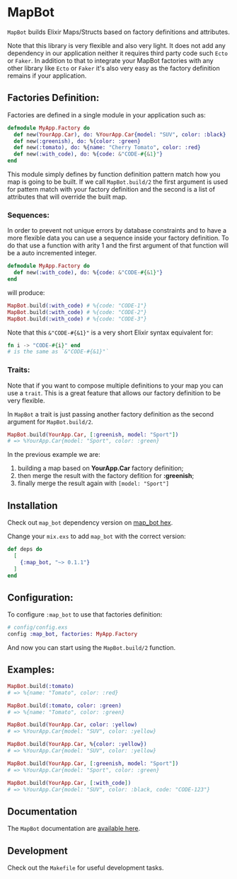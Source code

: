 # MapBot

`MapBot` builds Elixir Maps/Structs based on factory definitions and attributes.

Note that this library is very flexible and also very light. It does not add any dependency in our application neither it requires third party code such `Ecto` or `Faker`. In addition to that to integrate your MapBot factories with any other library like `Ecto` or `Faker` it's also very easy as the factory definition remains if your application.

## Factories Definition:

Factories are defined in a single module in your application such as:

```elixir
defmodule MyApp.Factory do
  def new(YourApp.Car), do: %YourApp.Car{model: "SUV", color: :black}
  def new(:greenish), do: %{color: :green}
  def new(:tomato), do: %{name: "Cherry Tomato", color: :red}
  def new(:with_code), do: %{code: &"CODE-#{&1}"}
end
```

This module simply defines by function definition pattern match how you map is going to be built. If we call `MapBot.build/2` the first argument is used for pattern match with your factory definition and the second is a list of attributes that will override the built map.

### Sequences:

In order to prevent not unique errors by database constraints and to have a more flexible data you can use a sequence inside your factory definition. To do that use a function with arity 1 and the first argument of that function will be a auto incremented integer.

```elixir
defmodule MyApp.Factory do
  def new(:with_code), do: %{code: &"CODE-#{&1}"}
end
```

will produce:

```elixir
MapBot.build(:with_code) # %{code: "CODE-1"}
MapBot.build(:with_code) # %{code: "CODE-2"}
MapBot.build(:with_code) # %{code: "CODE-3"}
```

Note that this `&"CODE-#{&1}"` is a very short Elixir syntax equivalent for:

```elixir
fn i -> "CODE-#{i}" end
# is the same as `&"CODE-#{&1}"`
```

### Traits:

Note that if you want to compose multiple definitions to your map you can use a `trait`. This is a great feature that allows our factory definition to be very flexible.

In `MapBot` a trait is just passing another factory definition as the second argument for `MapBot.build/2`.

```elixir
MapBot.build(YourApp.Car, [:greenish, model: "Sport"])
# => %YourApp.Car{model: "Sport", color: :green}
```

In the previous example we are:

1. building a map based on **YourApp.Car** factory definition;
2. then merge the result with the factory defition for **:greenish**;
3. finally merge the result again with `[model: "Sport"]`

## Installation

Check out `map_bot` dependency version on [map_bot hex](https://hex.pm/packages/map_bot).

Change your `mix.exs` to add `map_bot` with the correct version:

```elixir
def deps do
  [
    {:map_bot, "~> 0.1.1"}
  ]
end
```

## Configuration:

To configure `:map_bot` to use that factories definition:

```elixir
# config/config.exs
config :map_bot, factories: MyApp.Factory
```

And now you can start using the `MapBot.build/2` function.

## Examples:

```elixir
MapBot.build(:tomato)
# => %{name: "Tomato", color: :red}

MapBot.build(:tomato, color: :green)
# => %{name: "Tomato", color: :green}

MapBot.build(YourApp.Car, color: :yellow)
# => %YourApp.Car{model: "SUV", color: :yellow}

MapBot.build(YourApp.Car, %{color: :yellow})
# => %YourApp.Car{model: "SUV", color: :yellow}

MapBot.build(YourApp.Car, [:greenish, model: "Sport"])
# => %YourApp.Car{model: "Sport", color: :green}

MapBot.build(YourApp.Car, [:with_code])
# => %YourApp.Car{model: "SUV", color: :black, code: "CODE-123"}
```

## Documentation

The `MapBot` documentation are [available here](https://hexdocs.pm/map_bot/).

## Development

Check out the `Makefile` for useful development tasks.

